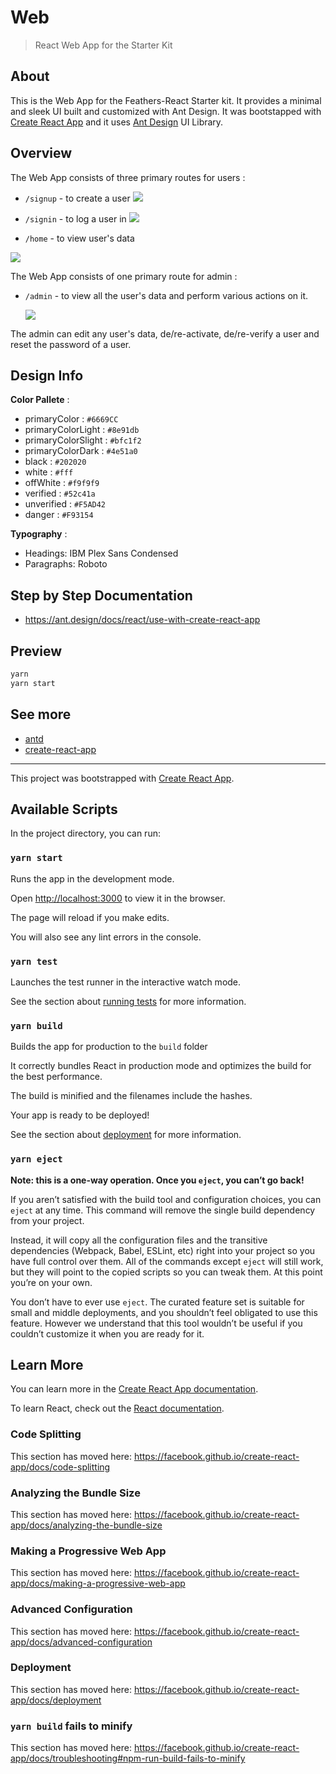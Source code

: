 # Web

> React Web App for the Starter Kit

## About

This is the Web App for the Feathers-React Starter kit. It provides a minimal and sleek UI built and customized with Ant Design. It was bootstapped with [Create React App](https://facebook.github.io/create-react-app/) and it uses [Ant Design](https://ant.design) UI Library.

## Overview

The Web App consists of three primary routes for users :

- `/signup` - to create a user
  <img margin="auto" src="https://i.ibb.co/w7PD40M/signup.png"/>

- `/signin` - to log a user in
  <img margin="auto" src="https://i.ibb.co/GsY8pvJ/signin.png"/>

- `/home` - to view user's data
<img margin="auto" src="https://i.ibb.co/0QzxW3P/home.png"/>

The Web App consists of one primary route for admin :

- `/admin` - to view all the user's data and perform various actions on it.

  <img margin="auto" src="https://i.ibb.co/vkNQ5ND/admin.png"/>
  
The admin can edit any user's data, de/re-activate, de/re-verify a user and reset the password of a user.

## Design Info

**Color Pallete** :

- primaryColor : `#6669CC`
- primaryColorLight : `#8e91db`
- primaryColorSlight : `#bfc1f2`
- primaryColorDark : `#4e51a0`
- black : `#202020`
- white : `#fff`
- offWhite : `#f9f9f9`
- verified : `#52c41a`
- unverified : `#F5AD42`
- danger : `#F93154`

**Typography** :

- Headings: IBM Plex Sans Condensed
- Paragraphs: Roboto

## Step by Step Documentation

- <https://ant.design/docs/react/use-with-create-react-app>

## Preview

```bash
yarn
yarn start
```

## See more

- [antd](http://github.com/ant-design/ant-design/)
- [create-react-app](https://github.com/facebookincubator/create-react-app)

---

This project was bootstrapped with [Create React App](https://github.com/facebook/create-react-app).

## Available Scripts

In the project directory, you can run:

### `yarn start`

Runs the app in the development mode.

Open [http://localhost:3000](http://localhost:3000) to view it in the browser.

The page will reload if you make edits.

You will also see any lint errors in the console.

### `yarn test`

Launches the test runner in the interactive watch mode.

See the section about [running tests](https://facebook.github.io/create-react-app/docs/running-tests) for more information.

### `yarn build`

Builds the app for production to the `build` folder

It correctly bundles React in production mode and optimizes the build for the best performance.

The build is minified and the filenames include the hashes.

Your app is ready to be deployed!

See the section about [deployment](https://facebook.github.io/create-react-app/docs/deployment) for more information.

### `yarn eject`

**Note: this is a one-way operation. Once you `eject`, you can’t go back!**

If you aren’t satisfied with the build tool and configuration choices, you can `eject` at any time. This command will remove the single build dependency from your project.

Instead, it will copy all the configuration files and the transitive dependencies (Webpack, Babel, ESLint, etc) right into your project so you have full control over them. All of the commands except `eject` will still work, but they will point to the copied scripts so you can tweak them. At this point you’re on your own.

You don’t have to ever use `eject`. The curated feature set is suitable for small and middle deployments, and you shouldn’t feel obligated to use this feature. However we understand that this tool wouldn’t be useful if you couldn’t customize it when you are ready for it.

## Learn More

You can learn more in the [Create React App documentation](https://facebook.github.io/create-react-app/docs/getting-started).

To learn React, check out the [React documentation](https://reactjs.org/).

### Code Splitting

This section has moved here: <https://facebook.github.io/create-react-app/docs/code-splitting>

### Analyzing the Bundle Size

This section has moved here: <https://facebook.github.io/create-react-app/docs/analyzing-the-bundle-size>

### Making a Progressive Web App

This section has moved here: <https://facebook.github.io/create-react-app/docs/making-a-progressive-web-app>

### Advanced Configuration

This section has moved here: <https://facebook.github.io/create-react-app/docs/advanced-configuration>

### Deployment

This section has moved here: <https://facebook.github.io/create-react-app/docs/deployment>

### `yarn build` fails to minify

This section has moved here: <https://facebook.github.io/create-react-app/docs/troubleshooting#npm-run-build-fails-to-minify>
